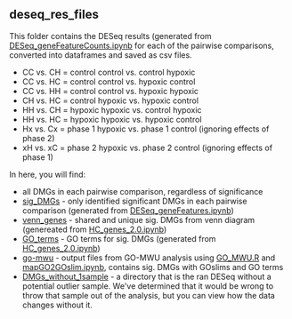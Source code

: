 ## deseq_res_files

This folder contains the DESeq results (generated from [DESeq_geneFeatureCounts.ipynb](https://github.com/jgmcdonough/CE18_methylRAD_analysis/blob/master/analysis/DMGs_analysis/DESeq_geneFeatureCounts.ipynb) for each of the pairwise comparisons, converted into dataframes and saved as csv files. 

- CC vs. CH = control control vs. control hypoxic
- CC vs. HC = control control vs. hypoxic control
- CC vs. HH = control control vs. hypoxic hypoxic
- CH vs. HC = control hypoxic vs. hypoxic control
- HH vs. CH = hypoxic hypoxic vs. control hypoxic
- HH vs. HC = hypoxic hypoxic vs. hypoxic control
- Hx vs. Cx = phase 1 hypoxic vs. phase 1 control (ignoring effects of phase 2)
- xH vs. xC = phase 2 hypoxic vs. phase 2 control (ignoring effects of phase 1)



In here, you will find:
- all DMGs in each pairwise comparison, regardless of significance
- [sig_DMGs](https://github.com/jgmcdonough/CE18_methylRAD_analysis/tree/master/analysis/deseq_res_files/sig_DMGs) - only identified significant DMGs in each pairwise comparison (generated from [DESeq_geneFeatures.ipynb](https://github.com/jgmcdonough/CE18_methylRAD_analysis/blob/master/analysis/DMGs_analysis/DESeq_geneFeatures.ipynb))
- [venn_genes](https://github.com/jgmcdonough/CE18_methylRAD_analysis/tree/master/analysis/deseq_res_files/geneFeatures_res/venn_genes) - shared and unique sig. DMGs from venn diagram (genereated from [HC_genes_2.0.ipynb](https://github.com/jgmcdonough/CE18_methylRAD_analysis/blob/master/analysis/DMGs_analysis/HC_genes_2.0.ipynb))
- [GO_terms](https://github.com/jgmcdonough/CE18_methylRAD_analysis/tree/master/analysis/deseq_res_files/GO_terms) - GO terms for sig. DMGs (generated from [HC_genes_2.0.ipynb](https://github.com/jgmcdonough/CE18_methylRAD_analysis/blob/master/analysis/DMGs_analysis/HC_genes_2.0.ipynb))
- [go-mwu](https://github.com/jgmcdonough/CE18_methylRAD_analysis/tree/master/analysis/deseq_res_files/go-mwu) - output files from GO-MWU analysis using [GO_MWU.R](https://github.com/jgmcdonough/CE18_methylRAD_analysis/blob/master/analysis/DMGs_analysis/go_mwu/GO_MWU.R) and [mapGO2GOslim.ipynb](https://github.com/jgmcdonough/CE18_methylRAD_analysis/blob/master/analysis/DMGs_analysis/mapGO2GOslim.ipynb), contains sig. DMGs with GOslims and GO terms
- [DMGs_without_1sample](https://github.com/jgmcdonough/CE18_methylRAD_analysis/tree/master/analysis/deseq_res_files/DMGs_without_1sample) - a directory that is the ran DESeq without a potential outlier sample. We've determined that it would be wrong to throw that sample out of the analysis, but you can view how the data changes without it.
